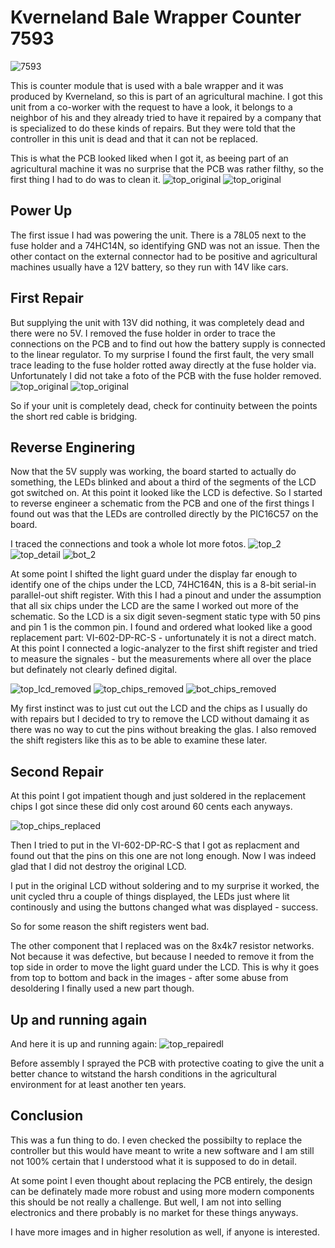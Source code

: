 # Kverneland Bale Wrapper Counter 7593
![7593](images/Kverneland_7593.jpg?raw=true)

This is counter module that is used with a bale wrapper and it was produced by Kverneland, so this is part of an agricultural machine.
I got this unit from a co-worker with the request to have a look, it belongs to a neighbor of his and they already tried to have it repaired by a company that is specialized to do these kinds of repairs.
But they were told that the controller in this unit is dead and that it can not be replaced.

This is what the PCB looked liked when I got it, as beeing part of an agricultural machine it was no surprise that the PCB was rather filthy, so the first thing I had to do was to clean it.
![top_original](images/top_original.jpg?raw=true)
![top_original](images/top_original2.jpg?raw=true)

## Power Up
The first issue I had was powering the unit.
There is a 78L05 next to the fuse holder and a 74HC14N, so identifying GND was not an issue. Then the other contact on the external connector had to be positive and agricultural machines usually have a 12V battery, so they run with 14V like cars.

## First Repair
But supplying the unit with 13V did nothing, it was completely dead and there were no 5V.
I removed the fuse holder in order to trace the connections on the PCB and to find out how the battery supply is connected to the linear regulator.
To my surprise I found the first fault, the very small trace leading to the fuse holder rotted away directly at the fuse holder via.
Unfortunately I did not take a foto of the PCB with the fuse holder removed.
![top_original](images/bot_first_repair.jpg?raw=true)
![top_original](images/bot_first_repair2.jpg?raw=true)

So if your unit is completely dead, check for continuity between the points the short red cable is bridging.

## Reverse Enginering
Now that the 5V supply was working, the board started to actually do something, the LEDs blinked and about a third of the segments of the LCD got switched on.
At this point it looked like the LCD is defective.
So I started to reverse engineer a schematic from the PCB and one of the first things I found out was that the LEDs are controlled directly by the PIC16C57 on the board.

I traced the connections and took a whole lot more fotos.
![top_2](images/top_2.jpg?raw=true)
![top_detail](images/top_detail.jpg?raw=true)
![bot_2](images/bot_2.jpg?raw=true)

At some point I shifted the light guard under the display far enough to identify one of the chips under the LCD, 74HC164N, this is a 8-bit serial-in parallel-out shift register.
With this I had a pinout and under the assumption that all six chips under the LCD are the same I worked out more of the schematic.
So the LCD is a six digit seven-segment static type with 50 pins and pin 1 is the common pin.
I found and ordered what looked like a good replacement part: VI-602-DP-RC-S - unfortunately it is not a direct match.
At this point I connected a logic-analyzer to the first shift register and tried to measure the signales - but the measurements where all over the place but definately not clearly defined digital.

![top_lcd_removed](images/top_lcd_removed.jpg?raw=true)
![top_chips_removed](images/top_chips_removed.jpg?raw=true)
![bot_chips_removed](images/bot_chips_removed.jpg?raw=true)

My first instinct was to just cut out the LCD and the chips as I usually do with repairs but I decided to try to remove the LCD without damaing it as there was no way to cut the pins without breaking the glas.
I also removed the shift registers like this as to be able to examine these later.

## Second Repair
At this point I got impatient though and just soldered in the replacement chips I got since these did only cost around 60 cents each anyways.

![top_chips_replaced](images/top_chips_replaced.jpg?raw=true)

Then I tried to put in the VI-602-DP-RC-S that I got as replacment and found out that the pins on this one are not long enough.
Now I was indeed glad that I did not destroy the original LCD.

I put in the original LCD without soldering and to my surprise it worked, the unit cycled thru a couple of things displayed, the LEDs just where lit continously and using the buttons changed what was displayed - success.

So for some reason the shift registers went bad.

The other component that I replaced was on the 8x4k7 resistor networks. Not because it was defective, but because I needed to remove it from the top side in order to move the light guard under the LCD. This is why it goes from top to bottom and back in the images - after some abuse from desoldering I finally used a new part though.

## Up and running again
And here it is up and running again:
![top_repairedl](images/top_repaired.jpg?raw=true)

Before assembly I sprayed the PCB with protective coating to give the unit a better chance to witstand the harsh conditions in the agricultural environment for at least another ten years.

## Conclusion
This was a fun thing to do.
I even checked the possibilty to replace the controller but this would have meant to write a new software and I am still not 100% certain that I understood what it is supposed to do in detail.

At some point I even thought about replacing the PCB entirely, the design can be definately made more robust and using more modern components this should be not really a challenge.
But well, I am not into selling electronics and there probably is no market for these things anyways.

I have more images and in higher resolution as well, if anyone is interested.
